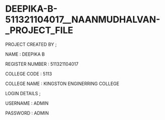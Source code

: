 # DEEPIKA-B-511321104017__NAANMUDHALVAN-_PROJECT_FILE

PROJECT CREATED BY ;

NAME               : DEEPIKA B

REGISTER NUMBER    : 511321104017

COLLEGE CODE       : 5113

COLLEGE NAME       : KINGSTON ENGINERRING COLLEGE

LOGIN DETAILS      ;

USERNAME           : ADMIN

PASSWORD           : ADMIN


